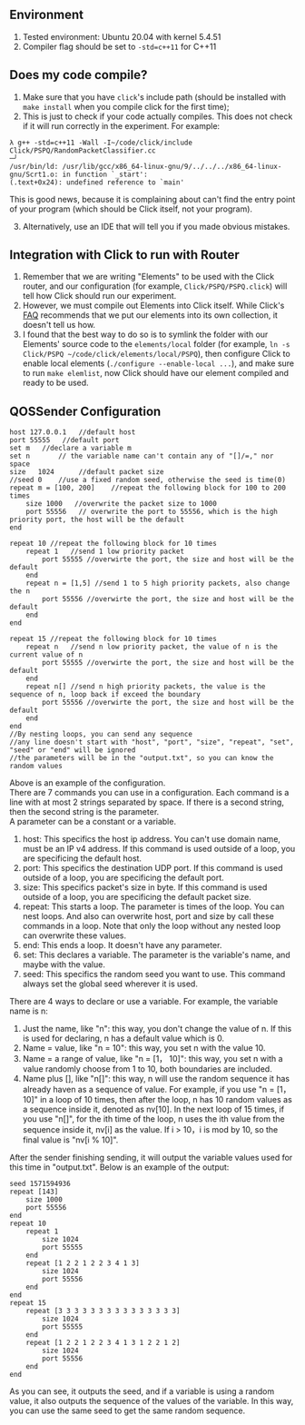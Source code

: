 ## Environment

1. Tested environment: Ubuntu 20.04 with kernel 5.4.51
2. Compiler flag should be set to `-std=c++11` for C++11

## Does my code compile?

1. Make sure that you have `click`'s include path (should be installed with `make install` when you compile click for the first time);
2. This is just to check if your code actually compiles. This does not check if it will run correctly in the experiment. For example:
```
λ g++ -std=c++11 -Wall -I~/code/click/include Click/PSPQ/RandomPacketClassifier.cc                                                                     ─╯
/usr/bin/ld: /usr/lib/gcc/x86_64-linux-gnu/9/../../../x86_64-linux-gnu/Scrt1.o: in function `_start':
(.text+0x24): undefined reference to `main'
```
This is good news, because it is complaining about can't find the entry point of your program (which should be Click itself, not your program).

3. Alternatively, use an IDE that will tell you if you made obvious mistakes.

## Integration with Click to run with Router

1. Remember that we are writing "Elements" to be used with the Click router, and our configuration (for example, `Click/PSPQ/PSPQ.click`) will tell how Click should run our experiment.
2. However, we must compile out Elements into Click itself. While Click's [FAQ](https://github.com/kohler/click/blob/master/FAQ) recommends that we put our elements into its own collection, it doesn't tell us how.
3. I found that the best way to do so is to symlink the folder with our Elements' source code to the `elements/local` folder (for example, `ln -s Click/PSPQ ~/code/click/elements/local/PSPQ`), then configure Click to enable local elements (`./configure --enable-local ...`), and make sure to run `make elemlist`, now Click should have our element compiled and ready to be used.

## QOSSender Configuration
<html>
	
	host 127.0.0.1   //default host
	port 55555   //default port
	set m  	//declare a variable m
	set n		// the variable name can't contain any of "[]/=," nor space 
	size   1024      //default packet size
	//seed 0    //use a fixed random seed, otherwise the seed is time(0)
	repeat m = [100, 200]    //repeat the following block for 100 to 200 times
		size 1000   //overwrite the packet size to 1000
		port 55556   // overwrite the port to 55556, which is the high priority port, the host will be the default
	end

	repeat 10 //repeat the following block for 10 times
		repeat 1   //send 1 low priority packet
			port 55555 //overwirte the port, the size and host will be the default
		end
		repeat n = [1,5] //send 1 to 5 high priority packets, also change the n
			port 55556 //overwirte the port, the size and host will be the default
		end
	end

	repeat 15 //repeat the following block for 10 times
		repeat n   //send n low priority packet, the value of n is the current value of n
			port 55555 //overwirte the port, the size and host will be the default
		end
		repeat n[] //send n high priority packets, the value is the sequence of n, loop back if exceed the boundary
			port 55556 //overwirte the port, the size and host will be the default
		end
	end
	//By nesting loops, you can send any sequence 
	//any line doesn't start with "host", "port", "size", "repeat", "set", "seed" or "end" will be ignored
	//the parameters will be in the "output.txt", so you can know the random values
	
</html>

Above is an example of the configuration.  
There are 7 commands you can use in a configuration. Each command is a line with at most 2 strings separated by space. If there is a second string, then the second string is the parameter.  
A parameter can be a constant or a variable.
1. host: This specifics the host ip address. You can't use domain name, must be an IP v4 address. If this command is used outside of a loop, you are specificing the default host.
2. port: This specifics the destination UDP port. If this command is used outside of a loop, you are specificing the default port.
3. size: This specifics packet's size in byte. If this command is used outside of a loop, you are specificing the default packet size.
4. repeat: This starts a loop. The parameter is times of the loop. You can nest loops. And also can overwrite host, port and size by call these commands in a loop. Note that only the loop without any nested loop can overwrite these values.
5. end: This ends a loop. It doesn't have any parameter.
6. set: This declares a variable. The parameter is the variable's name, and maybe with the value.
7. seed: This specifics the random seed you want to use. This command always set the global seed wherever it is used.

There are 4 ways to declare or use a variable. For example, the variable name is n:
1. Just the name, like "n": this way, you don't change the value of n. If this is used for declaring, n has a default value which is 0.
2. Name = value, like "n = 10": this way, you set n with the value 10.
3. Name = a range of value, like "n = [1， 10]": this way, you set n with a value randomly choose from 1 to 10, both boundaries are included.
4. Name plus [], like "n[]": this way, n will use the random sequence it has already haven as a sequence of value. For example, if you use "n = [1， 10]" in a loop of 10 times, then after the loop, n has 10 random values as a sequence inside it, denoted as nv[10]. In the next loop of 15 times, if you use "n[]", for the ith time of the loop, n uses the ith value from the sequence inside it, nv[i] as the value. If i > 10，i is mod by 10, so the final value is "nv[i % 10]".

After the sender finishing sending, it will output the variable values used for this time in "output.txt". Below is an example of the output:  

<html>
	
	seed 1571594936
	repeat [143]
		size 1000
		port 55556
	end
	repeat 10
		repeat 1	
			size 1024
			port 55555
		end
		repeat [1 2 2 1 2 2 3 4 1 3]	
			size 1024
			port 55556
		end
	end
	repeat 15
		repeat [3 3 3 3 3 3 3 3 3 3 3 3 3 3 3]	
			size 1024
			port 55555
		end
		repeat [1 2 2 1 2 2 3 4 1 3 1 2 2 1 2]	
			size 1024
			port 55556
		end
	end
	
</html>

As you can see, it outputs the seed, and if a variable is using a random value, it also outputs the sequence of the values of the variable. In this way, you can use the same seed to get the same random sequence.
